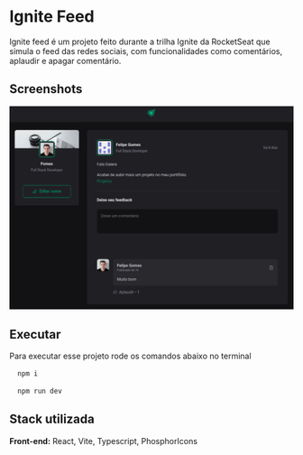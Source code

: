 
# Ignite Feed

Ignite feed é um projeto feito durante a trilha Ignite da RocketSeat que simula o feed das redes sociais, com funcionalidades como comentários, aplaudir e apagar comentário.


## Screenshots

![App Screenshot](https://raw.githubusercontent.com/fomes/ignite-feed-ts/master/public/screenshot.png)


## Executar

Para executar esse projeto rode os comandos abaixo no terminal

```bash
  npm i
```

```bash
  npm run dev
```

## Stack utilizada

**Front-end:** React, Vite, Typescript, PhosphorIcons

